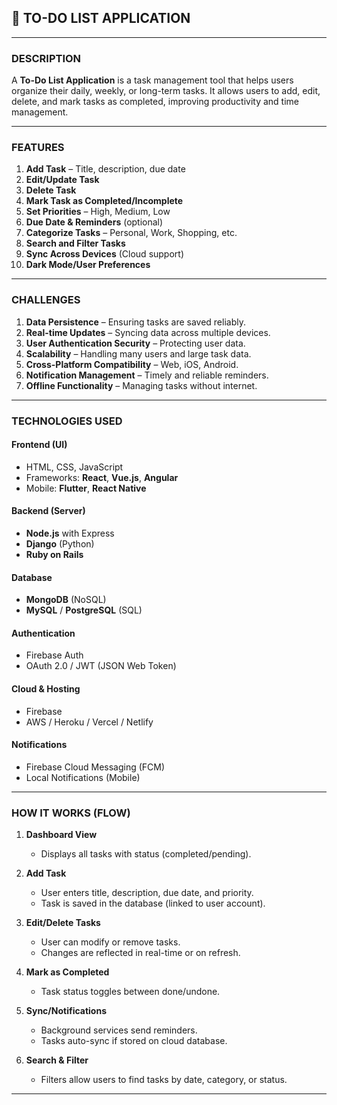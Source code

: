 
## 📝 TO-DO LIST APPLICATION

---

### **DESCRIPTION**

A **To-Do List Application** is a task management tool that helps users organize their daily, weekly, or long-term tasks. It allows users to add, edit, delete, and mark tasks as completed, improving productivity and time management.

---

###  **FEATURES**

1. **Add Task** – Title, description, due date
2. **Edit/Update Task**
3. **Delete Task**
4. **Mark Task as Completed/Incomplete**
5. **Set Priorities** – High, Medium, Low
6. **Due Date & Reminders** (optional)
7. **Categorize Tasks** – Personal, Work, Shopping, etc.
8. **Search and Filter Tasks**
9. **Sync Across Devices** (Cloud support)
10. **Dark Mode/User Preferences**

---

###  **CHALLENGES**

1. **Data Persistence** – Ensuring tasks are saved reliably.
2. **Real-time Updates** – Syncing data across multiple devices.
3. **User Authentication Security** – Protecting user data.
4. **Scalability** – Handling many users and large task data.
5. **Cross-Platform Compatibility** – Web, iOS, Android.
6. **Notification Management** – Timely and reliable reminders.
7. **Offline Functionality** – Managing tasks without internet.

---

###  TECHNOLOGIES USED 

#### **Frontend (UI)**

* HTML, CSS, JavaScript
* Frameworks: **React**, **Vue.js**, **Angular**
* Mobile: **Flutter**, **React Native**

#### **Backend (Server)**

* **Node.js** with Express
* **Django** (Python)
* **Ruby on Rails**

#### **Database**

* **MongoDB** (NoSQL)
* **MySQL** / **PostgreSQL** (SQL)

#### **Authentication**

* Firebase Auth
* OAuth 2.0 / JWT (JSON Web Token)

#### **Cloud & Hosting**

* Firebase
* AWS / Heroku / Vercel / Netlify

#### **Notifications**

* Firebase Cloud Messaging (FCM)
* Local Notifications (Mobile)

---

###  **HOW IT WORKS (FLOW)**


1. **Dashboard View**

   * Displays all tasks with status (completed/pending).

2. **Add Task**

   * User enters title, description, due date, and priority.
   * Task is saved in the database (linked to user account).

3. **Edit/Delete Tasks**

   * User can modify or remove tasks.
   * Changes are reflected in real-time or on refresh.

4. **Mark as Completed**

   * Task status toggles between done/undone.

5. **Sync/Notifications**

   * Background services send reminders.
   * Tasks auto-sync if stored on cloud database.

6. **Search & Filter**

   * Filters allow users to find tasks by date, category, or status.

---

